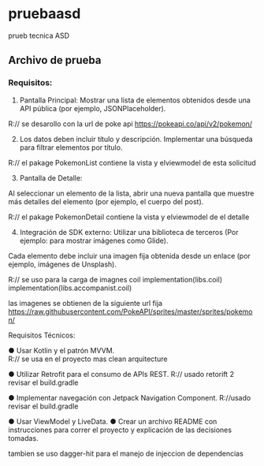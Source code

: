 # pruebaasd
prueb tecnica ASD

## Archivo de prueba

### Requisitos:

1. Pantalla Principal:
Mostrar una lista de elementos obtenidos desde una API pública (por
ejemplo, JSONPlaceholder).

R:// se desarollo con la url de poke api 
https://pokeapi.co/api/v2/pokemon/

2. Los datos deben incluir título y descripción.
Implementar una búsqueda para filtrar elementos por título.

R:// el pakage PokemonList contiene la vista y elviewmodel de esta solicitud

3. Pantalla de Detalle:
   
Al seleccionar un elemento de la lista, abrir una nueva pantalla que muestre
más detalles del elemento (por ejemplo, el cuerpo del post).

R:// el pakage PokemonDetail contiene la vista y elviewmodel de el detalle

4. Integración de SDK externo:
Utilizar una biblioteca de terceros (Por ejemplo: para mostrar imágenes como
Glide).

Cada elemento debe incluir una imagen fija obtenida desde un enlace (por
ejemplo, imágenes de Unsplash).

R:// se uso para la carga de imagnes coil 
    implementation(libs.coil)
    implementation(libs.accompanist.coil)

las imagenes se obtienen de la siguiente url fija
https://raw.githubusercontent.com/PokeAPI/sprites/master/sprites/pokemon/

Requisitos Técnicos:

● Usar Kotlin y el patrón MVVM.  
R:// se usa en el proyecto mas clean arquitecture 

● Utilizar Retrofit para el consumo de APIs REST.
R:// usado retorift 2 revisar el build.gradle 

● Implementar navegación con Jetpack Navigation Component.
R://usado revisar el build.gradle

● Usar ViewModel y LiveData.
● Crear un archivo README con instrucciones para correr el proyecto y explicación de
las decisiones tomadas.

tambien se uso dagger-hit para el manejo de injeccion de dependencias

    

